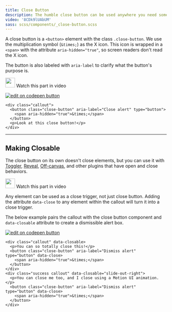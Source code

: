 ```yaml
---
title: Close Button
description: The humble close button can be used anywhere you need something to go away on click.
video: '8CDk9lUAbUM'
sass: scss/components/_close-button.scss
---
```


A close button is a `<button>` element with the class `.close-button`. We use the multiplication symbol (`&times;`) as the X icon. This icon is wrapped in a `<span>` with the attribute `aria-hidden="true"`, so screen readers don't read the X icon.

The button is also labeled with `aria-label` to clarify what the button's purpose is.

<p>
  <a class="" data-open-video="1:30"><img src="{{root}}assets/img/icons/watch-video-icon.svg" class="video-icon" height="30" width="30" alt=""> Watch this part in video</a>
</p>

<div class="docs-codepen-container">
  <a class="codepen-logo-link" href="http://codepen.io/ZURBFoundation/pen/xdjEgO?editors=1000" target="_blank"><img src="{{root}}assets/img/logos/edit-in-browser.svg" class="" height="" width="" alt="edit on codepen button"></a>
</div>

```html_example
<div class="callout">
  <button class="close-button" aria-label="Close alert" type="button">
    <span aria-hidden="true">&times;</span>
  </button>
  <p>Look at this close button!</p>
</div>
```

---

## Making Closable

<div class="callout primary">
  <p>The close button on its own doesn't close elements, but you can use it with <a href="toggler.html">Toggler</a>, <a href="reveal.html">Reveal</a>, <a href="off-canvas.html">Off-canvas</a>, and other plugins that have open and close behaviors.</p>
</div>

<a class="" data-open-video="1:30"><img src="{{root}}assets/img/icons/watch-video-icon.svg" class="video-icon" height="30" width="30" alt=""> Watch this part in video</a>
<div class="primary callout">
  <p>Any element can be used as a close trigger, not just close button. Adding the attribute <code>data-close</code> to any element within the callout will turn it into a close trigger.</p>
</div>

The below example pairs the callout with the close button component and `data-closable` attribute to create a dismissible alert box.

<div class="docs-codepen-container">
  <a class="codepen-logo-link" href="https://codepen.io/ZURBFoundation/pen/JNvEox?editors=1000" target="_blank"><img src="{{root}}assets/img/logos/edit-in-browser.svg" class="" height="" width="" alt="edit on codepen button"></a>
</div>

```html_example
<div class="callout" data-closable>
  <p>You can so totally close this!</p>
  <button class="close-button" aria-label="Dismiss alert" type="button" data-close>
    <span aria-hidden="true">&times;</span>
  </button>
</div>
<div class="success callout" data-closable="slide-out-right">
  <p>You can close me too, and I close using a Motion UI animation.</p>
  <button class="close-button" aria-label="Dismiss alert" type="button" data-close>
    <span aria-hidden="true">&times;</span>
  </button>
</div>
```
